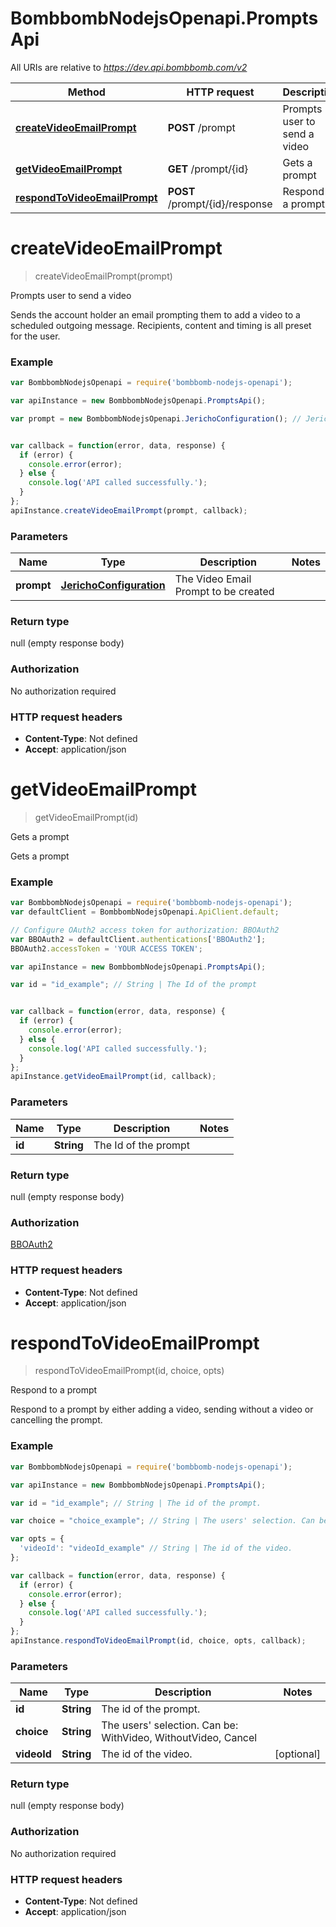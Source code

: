 # BombbombNodejsOpenapi.PromptsApi

All URIs are relative to *https://dev.api.bombbomb.com/v2*

Method | HTTP request | Description
------------- | ------------- | -------------
[**createVideoEmailPrompt**](PromptsApi.md#createVideoEmailPrompt) | **POST** /prompt | Prompts user to send a video
[**getVideoEmailPrompt**](PromptsApi.md#getVideoEmailPrompt) | **GET** /prompt/{id} | Gets a prompt
[**respondToVideoEmailPrompt**](PromptsApi.md#respondToVideoEmailPrompt) | **POST** /prompt/{id}/response | Respond to a prompt


<a name="createVideoEmailPrompt"></a>
# **createVideoEmailPrompt**
> createVideoEmailPrompt(prompt)

Prompts user to send a video

Sends the account holder an email prompting them to add a video to a scheduled outgoing message. Recipients, content and timing is all preset for the user.

### Example
```javascript
var BombbombNodejsOpenapi = require('bombbomb-nodejs-openapi');

var apiInstance = new BombbombNodejsOpenapi.PromptsApi();

var prompt = new BombbombNodejsOpenapi.JerichoConfiguration(); // JerichoConfiguration | The Video Email Prompt to be created


var callback = function(error, data, response) {
  if (error) {
    console.error(error);
  } else {
    console.log('API called successfully.');
  }
};
apiInstance.createVideoEmailPrompt(prompt, callback);
```

### Parameters

Name | Type | Description  | Notes
------------- | ------------- | ------------- | -------------
 **prompt** | [**JerichoConfiguration**](JerichoConfiguration.md)| The Video Email Prompt to be created | 

### Return type

null (empty response body)

### Authorization

No authorization required

### HTTP request headers

 - **Content-Type**: Not defined
 - **Accept**: application/json

<a name="getVideoEmailPrompt"></a>
# **getVideoEmailPrompt**
> getVideoEmailPrompt(id)

Gets a prompt

Gets a prompt

### Example
```javascript
var BombbombNodejsOpenapi = require('bombbomb-nodejs-openapi');
var defaultClient = BombbombNodejsOpenapi.ApiClient.default;

// Configure OAuth2 access token for authorization: BBOAuth2
var BBOAuth2 = defaultClient.authentications['BBOAuth2'];
BBOAuth2.accessToken = 'YOUR ACCESS TOKEN';

var apiInstance = new BombbombNodejsOpenapi.PromptsApi();

var id = "id_example"; // String | The Id of the prompt


var callback = function(error, data, response) {
  if (error) {
    console.error(error);
  } else {
    console.log('API called successfully.');
  }
};
apiInstance.getVideoEmailPrompt(id, callback);
```

### Parameters

Name | Type | Description  | Notes
------------- | ------------- | ------------- | -------------
 **id** | **String**| The Id of the prompt | 

### Return type

null (empty response body)

### Authorization

[BBOAuth2](../README.md#BBOAuth2)

### HTTP request headers

 - **Content-Type**: Not defined
 - **Accept**: application/json

<a name="respondToVideoEmailPrompt"></a>
# **respondToVideoEmailPrompt**
> respondToVideoEmailPrompt(id, choice, opts)

Respond to a prompt

Respond to a prompt by either adding a video, sending without a video or cancelling the prompt.

### Example
```javascript
var BombbombNodejsOpenapi = require('bombbomb-nodejs-openapi');

var apiInstance = new BombbombNodejsOpenapi.PromptsApi();

var id = "id_example"; // String | The id of the prompt.

var choice = "choice_example"; // String | The users' selection. Can be: WithVideo, WithoutVideo, Cancel

var opts = { 
  'videoId': "videoId_example" // String | The id of the video.
};

var callback = function(error, data, response) {
  if (error) {
    console.error(error);
  } else {
    console.log('API called successfully.');
  }
};
apiInstance.respondToVideoEmailPrompt(id, choice, opts, callback);
```

### Parameters

Name | Type | Description  | Notes
------------- | ------------- | ------------- | -------------
 **id** | **String**| The id of the prompt. | 
 **choice** | **String**| The users&#39; selection. Can be: WithVideo, WithoutVideo, Cancel | 
 **videoId** | **String**| The id of the video. | [optional] 

### Return type

null (empty response body)

### Authorization

No authorization required

### HTTP request headers

 - **Content-Type**: Not defined
 - **Accept**: application/json

